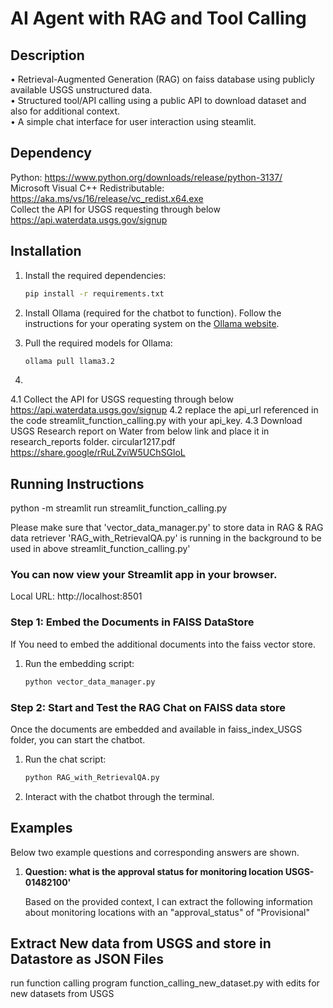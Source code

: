 # AI Agent with RAG and Tool Calling

## Description
• Retrieval-Augmented Generation (RAG) on faiss database using publicly available USGS unstructured data. <br>
• Structured tool/API calling using a public API to download dataset and also for additional context. <br>
• A simple chat interface for user interaction using steamlit.

## Dependency 
Python: 
    https://www.python.org/downloads/release/python-3137/  <br>
Microsoft Visual C++ Redistributable: 
    https://aka.ms/vs/16/release/vc_redist.x64.exe  <br>
Collect the API for USGS requesting through below
    https://api.waterdata.usgs.gov/signup  <br>

## Installation

1. Install the required dependencies:
   ```bash
   pip install -r requirements.txt
   ```

2. Install Ollama (required for the chatbot to function). Follow the instructions for your operating system on the [Ollama website](https://ollama.ai/).

3. Pull the required models for Ollama:
   ```bash
   ollama pull llama3.2
   ```

4.  
4.1 Collect the API for USGS requesting through below
    https://api.waterdata.usgs.gov/signup
4.2 replace the api_url referenced in the code streamlit_function_calling.py with your api_key.
4.3 Download USGS Research report on Water from below link and place it in research_reports folder.
    circular1217.pdf https://share.google/rRuLZviW5UChSGloL


## Running Instructions

python -m streamlit run streamlit_function_calling.py

Please make sure that 'vector_data_manager.py' to store data in RAG & 
RAG data retriever 'RAG_with_RetrievalQA.py' is running in the background 
to be used in above streamlit_function_calling.py'

### You can now view your Streamlit app in your browser.

  Local URL: http://localhost:8501


### Step 1: Embed the Documents in FAISS DataStore
If You need to embed the additional documents into the faiss vector store.

1. Run the embedding script:
   ```bash
   python vector_data_manager.py
   ```

### Step 2: Start and Test the RAG Chat on FAISS data store
Once the documents are embedded and available in faiss_index_USGS folder, you can start the chatbot.

1. Run the chat script:
   ```bash
   python RAG_with_RetrievalQA.py
   ```
2. Interact with the chatbot through the terminal.

## Examples
Below two example questions and corresponding answers are shown.

1. **Question: what is the approval status for monitoring location USGS-01482100'**

    Based on the provided context, I can extract the following information about monitoring locations with an "approval_status" of "Provisional"

## Extract New data from USGS and store in Datastore as JSON Files

 run function calling program function_calling_new_dataset.py with edits for new datasets from USGS

